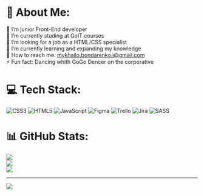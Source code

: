# 💫 About Me:
🔭 I’m junior Front-End developer<br>👯 I’m currently studing at GoIT courses<br>🤝 I’m looking for a job as a HTML/CSS specialist <br>🌱 I’m currently learning and expanding my knowledge<br>💬 How to reach me: mykhailo.bondarenko.i@gmail.com<br>⚡ Fun fact: Dancing whith GoGo Dencer on the corporative


# 💻 Tech Stack:
![CSS3](https://img.shields.io/badge/css3-%231572B6.svg?style=for-the-badge&logo=css3&logoColor=white) ![HTML5](https://img.shields.io/badge/html5-%23E34F26.svg?style=for-the-badge&logo=html5&logoColor=white) ![JavaScript](https://img.shields.io/badge/javascript-%23323330.svg?style=for-the-badge&logo=javascript&logoColor=%23F7DF1E) 	![Figma](https://img.shields.io/badge/figma-%23F24E1E.svg?style=for-the-badge&logo=figma&logoColor=white) ![Trello](https://img.shields.io/badge/Trello-%23026AA7.svg?style=for-the-badge&logo=Trello&logoColor=white) ![Jira](https://img.shields.io/badge/jira-%230A0FFF.svg?style=for-the-badge&logo=jira&logoColor=white) ![SASS](https://img.shields.io/badge/SASS-hotpink.svg?style=for-the-badge&logo=SASS&logoColor=white)
# 📊 GitHub Stats:
![](https://github-readme-stats.vercel.app/api?username=Farol1554&theme=default&hide_border=false&include_all_commits=true&count_private=false)<br/>
![](https://github-readme-streak-stats.herokuapp.com/?user=Farol1554&theme=default&hide_border=false)<br/>
![](https://github-readme-stats.vercel.app/api/top-langs/?username=Farol1554&theme=default&hide_border=false&include_all_commits=true&count_private=false&layout=compact)

---
[![](https://visitcount.itsvg.in/api?id=Farol1554&icon=8&color=0)](https://visitcount.itsvg.in)
